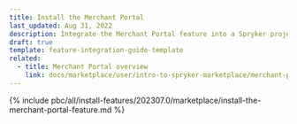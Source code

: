 ```yaml
---
title: Install the Merchant Portal
last_updated: Aug 31, 2022
description: Integrate the Merchant Portal feature into a Spryker project.
draft: true
template: feature-integration-guide-template
related:
  - title: Merchant Portal overview
    link: docs/marketplace/user/intro-to-spryker-marketplace/merchant-portal.html
---
```


{% include pbc/all/install-features/202307.0/marketplace/install-the-merchant-portal-feature.md %} <!-- To edit, see /_includes/pbc/all/install-features/202307.0/marketplace/install-the-merchant-portal-feature.md -->

